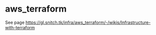 # aws_terraform

See page https://gl.snitch.tk/infra/aws_terraform/-/wikis/Infrastructure-with-terraform

